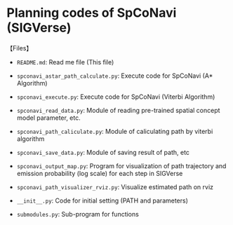 # Planning codes of SpCoNavi (SIGVerse)

【Files】  
 - `README.md`: Read me file (This file)

 - `spconavi_astar_path_calculate.py`: Execute code for SpCoNavi (A* Algorithm)

 - `spconavi_execute.py`:  Execute code for SpCoNavi (Viterbi Algorithm)

 - `spconavi_read_data.py`: Module of reading pre-trained spatial concept model parameter, etc.

 - `spconavi_path_caliculate.py`: Module of caliculating path by viterbi algorithm

 - `spconavi_save_data.py`: Module of saving result of path, etc

 - `spconavi_output_map.py`: Program for visualization of path trajectory and emission probability (log scale) for each step in SIGVerse

 - `spconavi_path_visualizer_rviz.py`: Visualize estimated path on rviz

  - `__init__.py`: Code for initial setting (PATH and parameters)

 - `submodules.py`: Sub-program for functions

